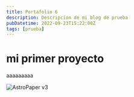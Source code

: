 ```yaml
---
title: Portafolio 6
description: Descripcion de mi blog de prueba
pubDatetime: 2022-09-23T15:22:00Z
tags: [prueba]
---
```


# mi primer proyecto

aaaaaaaaa

![AstroPaper v3](@assets/images/placeholder.png)
